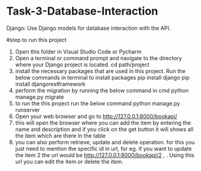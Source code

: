 # Task-3-Database-Interaction
Django: Use Django models for database interaction with the API.



#step to run this project
1. Open this folder in Visual Studio Code or Pycharm
2. Open a terminal or command prompt and navigate to the directory where your Django project is located.
     cd path/project 
4. install the necessary packages that are used in this project. Run the below commands in terminal to install packages
   pip install django
   pip install djangorestframework
5. perform the migration by running the below command in cmd
   python manage.py migrate
7. to run the this project run the below command
   python manage.py runserver
8. Open your web browser and go to http://127.0.0.1:8000/bookapi/ 
9. this will open the browser where you can add the item by entering the name and description and if you click on the get button it will shows all the item which are there in the table
10. you can also perform retrieve, update and delete operation. for this you just need to mention the specific id in url, for eg. if you want to update the item 2 the url would be http://127.0.0.1:8000/bookapi/2 , . Using this url you can edit the item or delete the item. 
